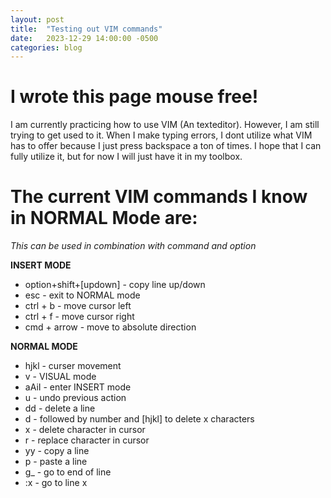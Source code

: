 ```yaml
---
layout: post
title:  "Testing out VIM commands"
date:   2023-12-29 14:00:00 -0500
categories: blog
---
```


# I wrote this page mouse free!

I am currently practicing how to use VIM (An texteditor).
However, I am still trying to get used to it. When I make typing errors,
I dont utilize what VIM has to offer because I just press backspace a 
ton of times. I hope that I can fully utilize it, but for now
I will just have it in my toolbox.

# The current VIM commands I know in NORMAL Mode are:

*This can be used in combination with command and option*

**INSERT MODE**
- option+shift+[updown] - copy line up/down
- esc - exit to NORMAL mode
- ctrl + b - move cursor left
- ctrl + f - move cursor right
- cmd + arrow - move to absolute direction

**NORMAL MODE**
- hjkl - curser movement
- v - VISUAL mode
- aAiI - enter INSERT mode
- u - undo previous action
- dd - delete a line
- d - followed by number and [hjkl] to delete x characters
- x - delete character in cursor
- r - replace character in cursor
- yy - copy a line
- p - paste a line
- g_ - go to end of line
- :x - go to line x
